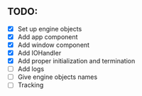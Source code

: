 ## TODO:

- [X] Set up engine objects
- [X] Add app component
- [X] Add window component
- [X] Add IOHandler
- [X] Add proper initialization and termination
- [ ] Add logs
- [ ] Give engine objects names
- [ ] Tracking